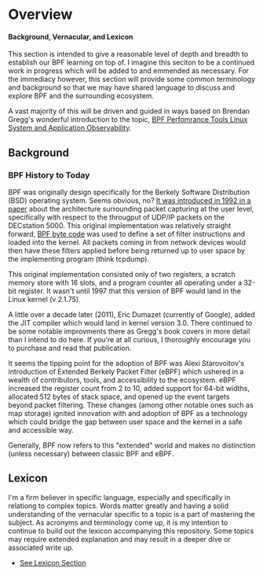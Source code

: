 # Overview
#### Background, Vernacular, and Lexicon

This section is intended to give a reasonable level of depth and breadth to establish our BPF learning on
top of. I imagine this seciton to be a continued work in progress which will be added to and emmended as
necessary. For the immediacy however, this section will provide some common terminology and background so
that we may have shared language to discuss and explore BPF and the surrounding ecosystem.

A vast majority of this will be driven and guided in ways based on Brendan Gregg's wonderful introduction
to the topic, [BPF Perfomrance Tools Linux System and Application Observability](http://www.brendangregg.com/blog/2019-07-15/bpf-performance-tools-book.html).

## Background
### BPF History to Today

BPF was originally design specifically for the Berkely Software Distribution (BSD) operating system. Seems
obvious, no? [It was introduced in 1992 in a paper](http://www.tcpdump.org/papers/bpf-usenix93.pdf) about
the architecture surrounding packet capturing at the user level, specifically with respect to the througput
of UDP/IP packets on the DECstation 5000. This original implementation was relatively straight forward, 
[BPF byte code](./lexicon.md#bpf-byte-code) was used to define a set of filter instructions and loaded into
the kernel. All packets coming in from network devices would then have these filters applied before being
returned up to user space by the implementing program (think tcpdump).

This original implementation consisted only of two registers, a scratch memory store with 16 slots, and a
program counter all operating under a 32-bit register. It wasn't until 1997 that this version of BPF would
land in the Linux kernel (v 2.1.75).

A little over a decade later (2011), Eric Dumazet (currently of Google), added the JIT compiler which would
land in kernel version 3.0. There continued to be some notable improvments there as Gregg's book covers in
more detail than I intend to do here. If you're at all curious, I thoroughly encourage you to purchase and
read that publication.

It seems the tipping point for the adoption of BPF was Alexi Starovoitov's introduction of Extended Berkely
Packet Filter (eBPF) which ushered in a wealth of contributors, tools, and accessibility to the ecosystem.
eBPF increased the register count from 2 to 10, added support for 64-bit widths, allocated 512 bytes of stack
space, and opened up the event targets beyond packet filtering. These changes (among other notable ones such
as map storage) ignited innovation with and adoption of BPF as a technology which could bridge the gap between
user space and the kernel in a safe and accessible way.

Generally, BPF now refers to this "extended" world and makes no distinction (unless necessary) between classic
BPF and eBPF.

## Lexicon

I'm a firm believer in specific language, especially and specifically in relationg to complex topics. Words
matter greatly and having a solid understanding of the vernacular specific to a topic is a part of mastering
the subject. As acronyms and terminology come up, it is my intention to continue to build out the lexicon 
accompanying this repository. Some topics may require extended explanation and may result in a deeper dive or
associated write up.

- [See Lexicon Section](./lexicon.md)
